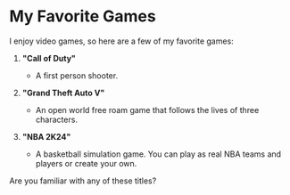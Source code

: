 # My Favorite Games

I enjoy video games, so here are a few of my favorite games:

1. **"Call of Duty"** 
   - A first person shooter.

2. **"Grand Theft Auto V"** 
   - An open world free roam game that follows the lives of three characters.

3. **"NBA 2K24"** 
   - A basketball simulation game. You can play as real NBA teams and players or create your own.

Are you familiar with any of these titles?
